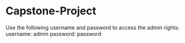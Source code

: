 # Capstone-Project
Use the following username and password to access the admin rights:
username: admin
password: password
